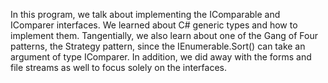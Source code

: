 In this program, we talk about implementing the IComparable<T> and IComparer<T> interfaces. We learned about C# generic types and how to implement them. Tangentially, we also learn about one of the Gang of Four patterns, the Strategy pattern, since the IEnumerable<T>.Sort() can take an argument of type IComparer<T>. In addition, we did away with the forms and file streams as well to focus solely on the interfaces. 
